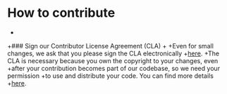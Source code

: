 # How to contribute
+
+### Sign our Contributor License Agreement (CLA)
+
+Even for small changes, we ask that you please sign the CLA electronically
+[here](https://developers.google.com/open-source/cla/individual).
+The CLA is necessary because you own the copyright to your changes, even
+after your contribution becomes part of our codebase, so we need your permission
+to use and distribute your code. You can find more details
+[here](https://code.google.com/p/dart/wiki/Contributing).
